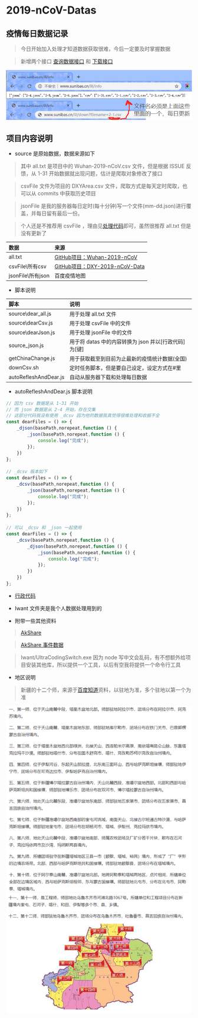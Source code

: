 # 2019-nCoV-Datas

## 疫情每日数据记录

> 今日开始加入处理才知道数据获取很难，今后一定要及时掌握数据

> 新增两个接口 [查询数据接口](http://www.sunibas.cn/ill/info) 和 [下载接口](http://www.sunibas.cn/ill/down?filename=)

![](./pic/api.png)

## 项目内容说明

- source 是原始数据，数据来源如下

> 其中 all.txt 是项目中的 Wuhan-2019-nCoV.csv 文件，但是根据 ISSUE 反馈，从 1-31 开始数据就出现问题，估计是爬取对象修改了接口

> csvFile 文件为项目的 DXYArea.csv 文件，爬取方式是每天定时爬取，也可以从 commits 中获取历史项目

> jsonFile 是我的服务器每日定时(每十分钟)写一个文件(mm-dd.json)进行覆盖，并每日留有最后一份。

> 个人还是不推荐用 csvFile ，理由见[处理代码](source\dearCsv.js)即可，虽然很推荐 all.txt 但是没有更新了

|数据|来源|
|:--|:--|
|all.txt|[GitHub项目：Wuhan-2019-nCoV](https://github.com/canghailan/Wuhan-2019-nCoV)|
|csvFile\所有csv|[GitHub项目：DXY-2019-nCoV-Data](https://github.com/BlankerL/DXY-2019-nCoV-Data)|
|jsonFile\所有json|百度疫情地图|

- 脚本说明

|脚本|说明|
|:--|:--|
|source\dear_all.js|用于处理 all.txt 文件|
|source\dearCsv.js|用于处理 csvFile 中的文件|
|source\dearJson.js|用于处理 jsonFile 中的文件|
|source\_json.js|用于将 datas 中的内容转换为 json 并以[行政代码]为[键]|
|getChinaChange.js|用于获取截至到目前为止最新的疫情统计数据(全国)|
|downCsv.sh|定时任务脚本，但是要自己设定，设定方式在#里|
|autoRefleshAndDear.js|自动从服务器下载和处理每日数据|

- autoRefleshAndDear.js 脚本说明

```javascript
// 因为 csv 数据是从 1-31 开始
// 而 json 数据是从 2-4 开始，存在交集
// 这部分代码我没有使用 _dcsv 因为他的数据我真觉得很难处理和收据不全
const dearFiles = () => {
    _djson(basePath,norepeat,function () {
        _json(basePath,norepeat,function () {
            console.log("完成");
        });
    })
};

// _dcsv 版本如下
const dearFiles = () => {
    _dcsv(basePath,norepeat,function () {
        _json(basePath,norepeat,function () {
            console.log("完成");
        });
    })
};

// 可以 _dcsv 和 _json 一起使用
const dearFiles = () => {
    _dcsv(basePath,norepeat,function () {
        _djson(basePath,norepeat,function () {
            _json(basePath,norepeat,function () {
                console.log("完成");
            });
        })
    })
};
```

- [行政代码](http://www.mca.gov.cn/article/sj/xzqh/2019/)

- Iwant 文件夹是我个人数据处理用到的

- 附带一些其他资料

> [AkShare](https://akshare.readthedocs.io/zh_CN/latest/index.html)

> [AkShare 事件数据](https://github.com/jindaxiang/akshare/blob/4434da3af4ea7a3a7b73d2e95b6a1a654c8f5ae3/docs/source/data/event/event.md)

> Iwant/UltraCodingSwitch.exe 因为 node 写中文会乱码，有不想额外给项目安装其他库，所以提供一个工具，以后有空我将提供一个命令行工具

- 地区说明

> 新疆的十二个师，来源于[百度知道](https://zhidao.baidu.com/question/589049747264743725.html)资料，以驻地为准，多个驻地以第一个为准

![](./pic/新疆十二师.jpg)